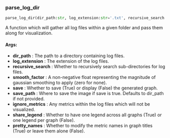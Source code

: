 

### parse_log_dir
```python
parse_log_dir(dir_path:str, log_extension:str='.txt', recursive_search:bool=False, smooth_factor:float=1, save:bool=False, save_path:Union[str, NoneType]=None, ignore_metrics:Union[Set[str], NoneType]=None, share_legend:bool=True, pretty_names:bool=False) -> None
```
A function which will gather all log files within a given folder and pass them along for visualization.

#### Args:

* **dir_path** :  The path to a directory containing log files.
* **log_extension** :  The extension of the log files.
* **recursive_search** :  Whether to recursively search sub-directories for log files.
* **smooth_factor** :  A non-negative float representing the magnitude of gaussian smoothing to apply (zero for none).
* **save** :  Whether to save (True) or display (False) the generated graph.
* **save_path** :  Where to save the image if save is true. Defaults to dir_path if not provided.
* **ignore_metrics** :  Any metrics within the log files which will not be visualized.
* **share_legend** :  Whether to have one legend across all graphs (True) or one legend per graph (False).
* **pretty_names** :  Whether to modify the metric names in graph titles (True) or leave them alone (False).